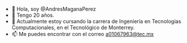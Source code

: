 - 👋 Hola, soy @AndresMaganaPerez
- 👀 Tengo 20 años.
- 🌱 Actualmente estoy cursando la carrera de Ingeniería en Tecnologías Computacionales, en el Tecnológico de Monterrey.
- 📫 Me puedes encontrar con el correo a01067963@tec.mx
